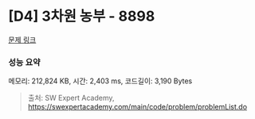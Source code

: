 # [D4] 3차원 농부 - 8898 

[문제 링크](https://swexpertacademy.com/main/code/problem/problemDetail.do?contestProbId=AW45TzHae8UDFAQ7) 

### 성능 요약

메모리: 212,824 KB, 시간: 2,403 ms, 코드길이: 3,190 Bytes



> 출처: SW Expert Academy, https://swexpertacademy.com/main/code/problem/problemList.do